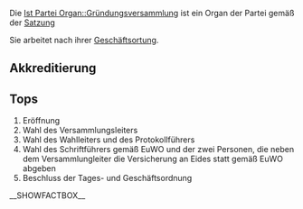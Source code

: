 Die [Ist Partei
Organ::Gründungsversammlung](/wiki/Ist_Partei_Organ::Gründungsversammlung "wikilink")
ist ein Organ der Partei gemäß der
[Satzung](/wiki/Ist_definiert_in_Satzung::Satzung#.C2.A7_9_-_Organe_der_Bundespartei "wikilink")

Sie arbeitet nach ihrer
[Geschäftsortung](/wiki/Hat_Geschäftsordnung::Go "wikilink").

Akkreditierung
--------------

Tops
----

1.  Eröffnung
2.  Wahl des Versammlungsleiters
3.  Wahl des Wahlleiters und des Protokollführers
4.  Wahl des Schriftführers gemäß EuWO und der zwei Personen, die neben
    dem Versammlungleiter die Versicherung an Eides statt gemäß EuWO
    abgeben
5.  Beschluss der Tages- und Geschäftsordnung

\_\_SHOWFACTBOX\_\_
